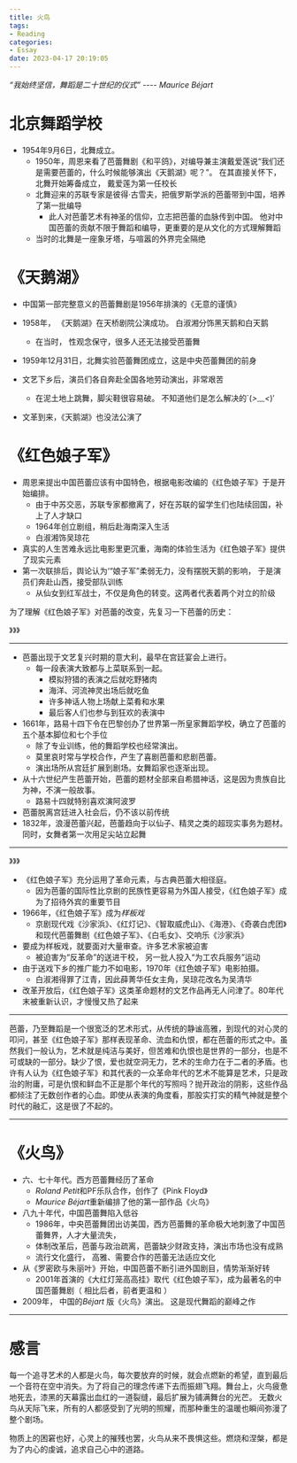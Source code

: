```yaml
---
title: 火鸟
tags:
- Reading
categories:
- Essay
date: 2023-04-17 20:19:05
---
```



*“我始终坚信，舞蹈是二十世纪的仪式” ---- Maurice Béjart*

<!--more-->

#    北京舞蹈学校

* 1954年9月6日，北舞成立。
  * 1950年，周恩来看了芭蕾舞剧《和平鸽》，对编导兼主演戴爱莲说“我们还是需要芭蕾的，什么时候能够演出《天鹅湖》呢？”。 在其直接关怀下， 北舞开始筹备成立， 戴爱莲为第一任校长
  * 北舞迎来的苏联专家是彼得·古雪夫，把俄罗斯学派的芭蕾带到中国，培养了第一批编导
    * 此人对芭蕾艺术有神圣的信仰，立志把芭蕾的血脉传到中国。 他对中国芭蕾的贡献不限于舞蹈和编导，更重要的是从文化的方式理解舞蹈
  * 当时的北舞是一座象牙塔，与喧嚣的外界完全隔绝

# 《天鹅湖》

* 中国第一部完整意义的芭蕾舞剧是1956年排演的《无意的谨慎》
* 1958年， 《天鹅湖》在天桥剧院公演成功。 白淑湘分饰黑天鹅和白天鹅
  * 在当时， 性观念保守，很多人还无法接受芭蕾舞

* 1959年12月31日，北舞实验芭蕾舞团成立，这是中央芭蕾舞团的前身

* 文艺下乡后，演员们各自奔赴全国各地劳动演出，非常艰苦
  * 在泥土地上跳舞，脚尖鞋很容易破。 不知道他们是怎么解决的`(*>﹏<*)′
* 文革到来，《天鹅湖》也没法公演了

# 《红色娘子军》

* 周恩来提出中国芭蕾应该有中国特色，根据电影改编的《红色娘子军》于是开始编排。
  * 由于中苏交恶，苏联专家都撤离了，好在苏联的留学生们也陆续回国，补上了人才缺口
  * 1964年创立剧组，稍后赴海南深入生活
  * 白淑湘饰吴琼花
* 真实的人生苦难永远比电影里更沉重，海南的体验生活为《红色娘子军》提供了现实元素
* 第一次联排后，舆论认为‘“娘子军”柔弱无力，没有摆脱天鹅的影响， 于是演员们奔赴山西，接受部队训练
  * 从仙女到红军战士，不仅是角色的转变。这两者代表着两个对立的阶级

为了理解《红色娘子军》对芭蕾的改变，先复习一下芭蕾的历史：

》》》

---

* 芭蕾出现于文艺复兴时期的意大利，最早在宫廷宴会上进行。
  * 每一段表演大致都与上菜联系到一起。
    * 模拟狩猎的表演之后就吃野猪肉
    * 海洋、河流神灵出场后就吃鱼
    * 许多神话人物上场献上菜肴和水果
    * 最后客人们也参与到狂欢的表演中
* 1661年，路易十四下令在巴黎创办了世界第一所皇家舞蹈学校，确立了芭蕾的五个基本脚位和七个手位
  * 除了专业训练，他的舞蹈学校也经常演出。 
  * 莫里哀时常与学校合作，产生了喜剧芭蕾和悲剧芭蕾。
  * 演出场所从宫廷扩展到剧场。女舞蹈家也逐渐出现。
* 从十六世纪产生芭蕾开始，芭蕾的题材全部来自希腊神话，这是因为贵族自比为神，不演一般故事。
  * 路易十四就特别喜欢演阿波罗
* 芭蕾脱离宫廷进入社会后，仍不该以前传统
* 1832年，浪漫芭蕾兴起，芭蕾趋向于以仙子、精灵之类的超现实事务为题材。 同时，女舞者第一次用足尖站立起舞



---

》》》

* 《红色娘子军》充分运用了革命元素，与古典芭蕾大相径庭。 
  * 因为芭蕾的国际性比京剧的民族性更容易为外国人接受，《红色娘子军》成为了招待外宾的重要节目
* 1966年，《红色娘子军》成为*样板戏*
  * 京剧现代戏《沙家浜》、《红灯记》、《智取威虎山》、《海港》、《奇袭白虎团》和现代芭蕾舞剧《红色娘子军》、《白毛女》、交响乐《沙家浜》
* 要成为样板戏，就要面对大量审查。许多艺术家被迫害
  * 被迫害为“反革命”的送进干校， 另一批人投入“为工农兵服务”运动
* 由于送戏下乡的推广能力不如电影，1970年《红色娘子军》电影拍摄。
  * 白淑湘得罪了江青，因此薛菁华任女主角，吴琼花改名为吴清华
* 改革开放后，《红色娘子军》这类革命题材的文艺作品再无人问津了。80年代末被重新认识，才慢慢又热了起来

---

芭蕾，乃至舞蹈是一个很宽泛的艺术形式，从传统的静谧高雅，到现代的对心灵的叩问，甚至《红色娘子军》那样表现革命、流血和仇恨，都在芭蕾的形式之中。虽然我们一般认为，艺术就是纯洁与美好，但苦难和仇恨也是世界的一部分，也是不可或缺的一部分。缺少了恨，爱也就空洞无力，艺术的生命力在于二者的矛盾。也许有人认为《红色娘子军》和其代表的一众革命年代的艺术不能算是艺术，只是政治的附庸，可是仇恨和鲜血不正是那个年代的写照吗？抛开政治的阴影，这些作品都倾注了无数创作者的心血。即使从表演的角度看，那股实打实的精气神就是整个时代的融汇，这是很了不起的。

---



# 《火鸟》

* 六、七十年代。西方芭蕾舞经历了革命
  * *Roland Petit*和PF乐队合作，创作了《Pink Floyd》
  * *Maurice Béjart*重新编排了他的第一部作品《火鸟》
* 八九十年代，中国芭蕾舞陷入低谷
  * 1986年，中央芭蕾舞团出访美国，西方芭蕾舞的革命极大地刺激了中国芭蕾舞界，人才大量流失， 
  * 体制改革后，芭蕾与政治疏离，芭蕾缺少财政支持，演出市场也没有成熟
  * 流行文化盛行， 高雅、需要合作的芭蕾无法适应文化
* 从《罗密欧与朱丽叶》开始，中国芭蕾不断引进外国剧目，情势渐渐好转
  * 2001年首演的《大红灯笼高高挂》取代《红色娘子军》，成为最著名的中国芭蕾舞剧（ 相比后者，前者更温和 ）
* 2009年， 中国的*Béjart* 版《火鸟》演出。 这是现代舞蹈的巅峰之作

---



# 感言

每一个追寻艺术的人都是火鸟，每次要放弃的时候，就会点燃新的希望，直到最后一个音符在空中消失。为了将自己的理念传递下去而振翅飞翔。舞台上，火鸟疲惫地死去，漆黑的天幕露出血红的一道裂缝，最后扩展为铺满舞台的光芒。 无数火鸟从天际飞来，所有的人都感受到了光明的照耀，而那种重生的温暖也瞬间弥漫了整个剧场。

物质上的困窘也好，心灵上的摧残也罢，火鸟从来不畏惧这些。燃烧和涅槃，都是为了内心的虔诚，追求自己心中的道路。

